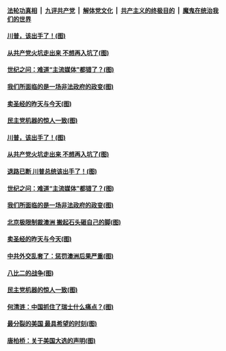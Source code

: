 ####  [法轮功真相](../../../../basic/blob/master/README.md?t=12181404) &nbsp;|&nbsp; [九评共产党](../../../../9ping.md/blob/master/README.md?t=12181404) &nbsp;|&nbsp; [解体党文化](../../../../jtdwh.md/blob/master/README.md?t=12181404)  &nbsp;|&nbsp; [共产主义的终极目的](../../../../gczydzjmd.md/blob/master/README.md?t=12181404) &nbsp;|&nbsp; [魔鬼在统治我们的世界](../../../../mgztzwmdsj.md/blob/master/README.md?t=12181404) 

#### [川普，该出手了！(图)](../pages/p4/956204.md?t=12181404) 

#### [从共产党火坑走出来 不想再入坑了(图)](../pages/p4/956196.md?t=12181404) 

#### [世纪之问：难道“主流媒体”都错了？(图)](../pages/p4/956183.md?t=12181404) 

#### [我们所面临的是一场非法政府的政变(图)](../pages/p4/956188.md?t=12181404) 

#### [卖圣经的昨天与今天(图)](../pages/p4/956100.md?t=12181404) 

#### [民主党机器的惊人一致(图)](../pages/p4/956081.md?t=12181404) 

#### [川普，该出手了！(图)](../pages/p4/956204.md?t=12181404) 

#### [从共产党火坑走出来 不想再入坑了(图)](../pages/p4/956196.md?t=12181404) 

#### [退路已断 川普总统该出手了！(图)](../pages/p4/956202.md?t=12181404) 

#### [世纪之问：难道“主流媒体”都错了？(图)](../pages/p4/956183.md?t=12181404) 

#### [我们所面临的是一场非法政府的政变(图)](../pages/p4/956188.md?t=12181404) 

#### [北京极限制裁澳洲 搬起石头砸自己的脚(图)](../pages/p4/956170.md?t=12181404) 




#### [卖圣经的昨天与今天(图)](../pages/p4/956100.md?t=12181404) 

#### [中共外交乱套了：惩罚澳洲后果严重(图)](../pages/p4/956091.md?t=12181404) 


#### [八比二的战争(图)](../pages/p4/956085.md?t=12181404) 

#### [民主党机器的惊人一致(图)](../pages/p4/956081.md?t=12181404) 

#### [何清涟：中国抓住了瑞士什么痛点？(图)](../pages/p4/956076.md?t=12181404) 


#### [最分裂的美国 最具希望的时刻(图)](../pages/p4/955472.md?t=12181404) 

#### [唐柏桥：关于美国大选的声明(图)](../pages/p4/956038.md?t=12181404) 



